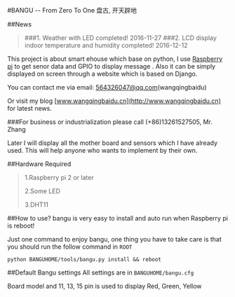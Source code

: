 #BANGU -- From Zero To One   盘古, 开天辟地

##News
>###1. Weather with LED completed!                                                           2016-11-27
>###2. LCD display indoor temperature and humidity completed!                             2016-12-12

This project is about smart ehouse which base on python, I use [Raspberry pi](https://www.raspberrypi.org/) to get senor data and GPIO to display message . Also it can be simply displayed on screen through a website which is based on Django.

You can contact me via email: 564326047@qq.com(wangqingbaidu) 

Or visit my blog  [www.wangqingbaidu.cn](http://www.wangqingbaidu.cn) for latest news.

###For business or industrialization please call (+86)13261527505, Mr. Zhang


Later I will display all the mother board and sensors which I have already used. This will help anyone who wants to implement by their own.

##Hardware Required
>1.Raspberry pi 2 or later
>
>2.Some LED
>
>3.DHT11

##How to use?
bangu is very easy to install and auto run when Raspberry pi is reboot!

Just one command to enjoy bangu, one thing you have to take care is that you should run the follow command in  `ROOT`

`python BANGUHOME/tools/bangu.py install && reboot`

##Default Bangu settings
All settings are in `BANGUHOME/bangu.cfg`

Board model and 11, 13, 15 pin is used to display Red, Green, Yellow
